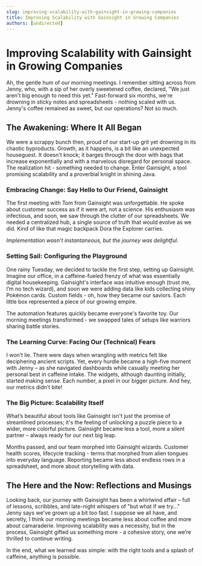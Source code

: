 ```yaml
---
slug: improving-scalability-with-gainsight-in-growing-companies
title: Improving Scalability with Gainsight in Growing Companies
authors: [undirected]
---
```



# Improving Scalability with Gainsight in Growing Companies

Ah, the gentle hum of our morning meetings. I remember sitting across from Jenny, who, with a sip of her overly sweetened coffee, declared, "We just aren't big enough to need this yet." Fast-forward six months, we're drowning in sticky notes and spreadsheets - nothing scaled with us. Jenny's coffee remained as sweet, but our operations? Not so much.

## The Awakening: Where It All Began

We were a scrappy bunch then, proud of our start-up grit yet drowning in its chaotic byproducts. Growth, as it happens, is a bit like an unexpected houseguest. It doesn't knock; it barges through the door with bags that increase exponentially and with a marvelous disregard for personal space. The realization hit - something needed to change. Enter Gainsight, a tool promising scalability and a proverbial knight in shining Java.

### Embracing Change: Say Hello to Our Friend, Gainsight

The first meeting with Tom from Gainsight was unforgettable. He spoke about customer success as if it were art, not a science. His enthusiasm was infectious, and soon, we saw through the clutter of our spreadsheets. We needed a centralized hub, a single source of truth that would evolve as we did. Kind of like that magic backpack Dora the Explorer carries.

*Implementation wasn’t instantaneous, but the journey was delightful*. 

### Setting Sail: Configuring the Playground

One rainy Tuesday, we decided to tackle the first step, setting up Gainsight. Imagine our office, in a caffeine-fueled frenzy of what was essentially digital housekeeping. Gainsight's interface was intuitive enough (trust me, I’m no tech wizard), and soon we were adding data like kids collecting shiny Pokémon cards. Custom fields - oh, how they became our saviors. Each little box represented a piece of our growing empire.

The automation features quickly became everyone's favorite toy. Our morning meetings transformed - we swapped tales of setups like warriors sharing battle stories. 

### The Learning Curve: Facing Our (Technical) Fears

I won’t lie. There were days when wrangling with metrics felt like deciphering ancient scripts. Yet, every hurdle became a high-five moment with Jenny – as she navigated dashboards while casually meeting her personal best in caffeine intake. The widgets, although daunting initially, started making sense. Each number, a pixel in our bigger picture. And hey, our metrics didn’t bite!

### The Big Picture: Scalability Itself

What’s beautiful about tools like Gainsight isn't just the promise of streamlined processes; it's the feeling of unlocking a puzzle piece to a wider, more colorful picture. Gainsight became less a tool, more a silent partner – always ready for our next big leap.

Months passed, and our team morphed into Gainsight wizards. Customer health scores, lifecycle tracking - terms that morphed from alien tongues into everyday language. Reporting became less about endless rows in a spreadsheet, and more about storytelling with data.

## The Here and the Now: Reflections and Musings

Looking back, our journey with Gainsight has been a whirlwind affair – full of lessons, scribbles, and late-night whispers of "but what if we try..." Jenny says we've grown up a bit too fast. I suppose we all have, and secretly, I think our morning meetings became less about coffee and more about camaraderie. Improving scalability was a necessity, but in the process, Gainsight gifted us something more - a cohesive story, one we’re thrilled to continue writing.

In the end, what we learned was simple: with the right tools and a splash of caffeine, anything is possible.

